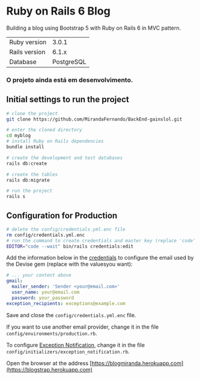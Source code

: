 # Ruby on Rails 6 Blog

Building a blog using Bootstrap 5 with Ruby on Rails 6 in MVC pattern.

<table>
  <tr>
    <td>Ruby version</td>
    <td>
      3.0.1
    </td>
  </tr>
  <tr>
    <td>Rails version</td>
    <td>
      6.1.x
    </td>
  </tr>
  <tr>
    <td>Database</td>
    <td>
      PostgreSQL
    </td>
  </tr>
</table>

### O projeto ainda está em desenvolvimento.

## Initial settings to run the project

```bash
# clone the project
git clone https://github.com/MirandaFernando/BackEnd-gainslol.git

# enter the cloned directory
cd myblog
# install Ruby on Rails dependencies
bundle install

# create the development and test databases
rails db:create

# create the tables
rails db:migrate

# run the project
rails s
```
## Configuration for Production

```bash
# delete the config/credentials.yml.enc file
rm config/credentials.yml.enc
# run the command to create credentials and master key (replace 'code' if you don't use VS Code)
EDITOR="code --wait" bin/rails credentials:edit
```

Add the information below in the [credentials](https://guides.rubyonrails.org/security.html#custom-credentials) to configure the email used by the Devise
gem (replace with the values ​​you want):

```yml
# ... your content above
gmail:
  mailer_sender: 'Sender <your@email.com>'
  user_name: your@email.com
  password: your_password
exception_recipients: exceptions@example.com
```

Save and close the `config/credentials.yml.enc` file.

If you want to use another email provider, change it in the file
`config/environments/production.rb`.

To configure [Exception Notification](https://github.com/smartinez87/exception_notification), change it in the file
`config/initializers/exception_notification.rb`.

Open the browser at the address [https://blogmiranda.herokuapp.com](https://blogstrap.herokuapp.com)
